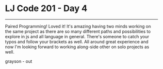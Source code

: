 # LJ Code 201 - Day 4
----

Paired Programming! Loved it! It's amazing having two minds working on the same project as there are so many different paths and possibilities to explore
in js and all language in general. There's someone to catch your typos and follow your brackets as well. All around great experience
and now I'm looking forward to working along-side other on solo projects as well.

grayson - out